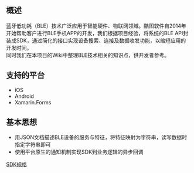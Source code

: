 ## 概述

蓝牙低功耗（BLE）技术广泛应用于智能硬件、物联网领域。酷图软件自2014年开始帮助客户进行BLE手机APP的开发，我们根据项目经验，将系统的BLE API封装成SDK，通过简化的接口实现设备搜索、连接及数据收发功能，以缩短应用的开发时间。  
同时我们在本项目的Wiki中整理BLE技术相关的知识点，供开发者参考。

## 支持的平台

* iOS
* Android
* Xamarin.Forms

## 基本思想

* 用JSON文档描述BLE设备的服务与特征，将特征映射为字符串，读写数据时指定字符串即可
* 使用平台原生的通知机制实现SDK到业务逻辑的异步回调

[SDK规格](SDK规格.md)